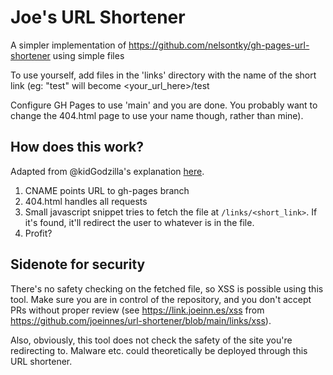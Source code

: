 # Joe's URL Shortener

A simpler implementation of https://github.com/nelsontky/gh-pages-url-shortener using simple files

To use yourself, add files in the 'links' directory with the name of the short link (eg: "test" will become <your_url_here>/test

Configure GH Pages to use 'main' and you are done. You probably want to change the 404.html page to use your name though, rather than mine).

## How does this work?

Adapted from @kidGodzilla's explanation [here](https://github.com/nelsontky/gh-pages-url-shortener/issues/5#issuecomment-728040879).

1. CNAME points URL to gh-pages branch
2. 404.html handles all requests
3. Small javascript snippet tries to fetch the file at `/links/<short_link>`. If it's found, it'll redirect the user to whatever is in the file.
4. Profit?

## Sidenote for security
There's no safety checking on the fetched file, so XSS is possible using this tool. Make sure you are in control of the repository, and you don't accept PRs without proper review (see https://link.joeinn.es/xss from https://github.com/joeinnes/url-shortener/blob/main/links/xss).

Also, obviously, this tool does not check the safety of the site you're redirecting to. Malware etc. could theoretically be deployed through this URL shortener.
